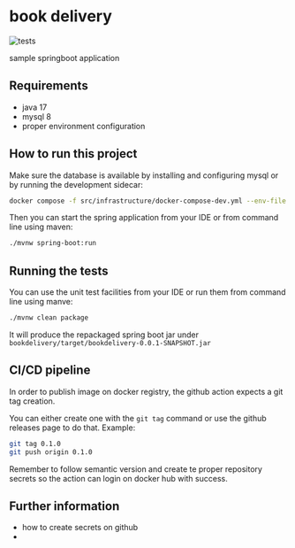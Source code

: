 # book delivery

![tests](https://github.com/sombriks/bookdelivery/actions/workflows/test.yml/badge.svg)

sample springboot application

## Requirements

- java 17
- mysql 8
- proper environment configuration

## How to run this project

Make sure the database is available by installing and configuring mysql or by
running the development sidecar:

```bash
docker compose -f src/infrastructure/docker-compose-dev.yml --env-file .env up -d 
```

Then you can start the spring application from your IDE or from command line
using maven:

```bash
./mvnw spring-boot:run
```

## Running the tests

You can use the unit test facilities from your IDE or run them from command line
using manve:

```bash
./mvnw clean package
```

It will produce the repackaged spring boot jar under
`bookdelivery/target/bookdelivery-0.0.1-SNAPSHOT.jar`

## CI/CD pipeline

In order to publish image on docker registry, the github action expects a git
tag creation.

You can either create one with the `git tag` command or use the github releases
page to do that. Example:

```bash
git tag 0.1.0
git push origin 0.1.0
```

Remember to follow semantic version and create te proper repository secrets so 
the action can login on docker hub with success.

## Further information

- how to create secrets on github
- 